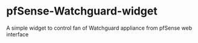# pfSense-Watchguard-widget
A simple widget to control fan of Watchguard appliance from pfSense web interface
